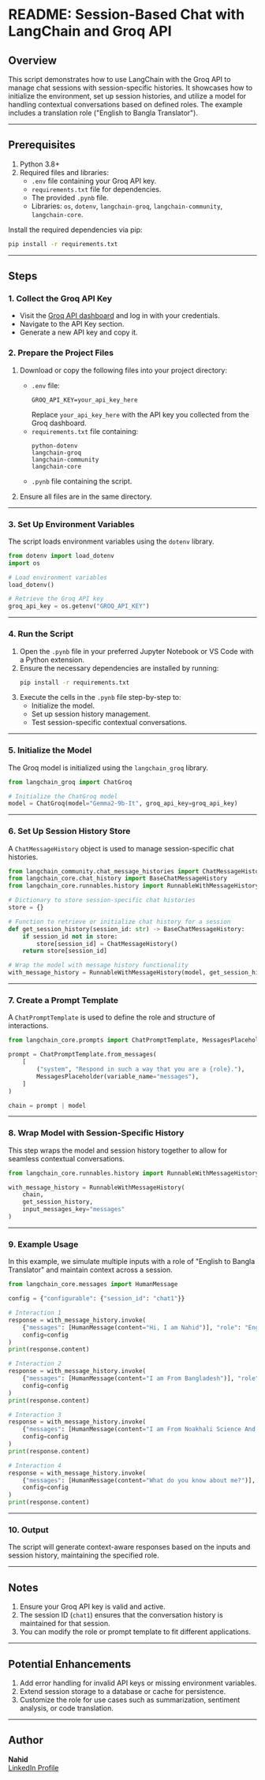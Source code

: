 # README: Session-Based Chat with LangChain and Groq API

## Overview
This script demonstrates how to use LangChain with the Groq API to manage chat sessions with session-specific histories. It showcases how to initialize the environment, set up session histories, and utilize a model for handling contextual conversations based on defined roles. The example includes a translation role ("English to Bangla Translator").

---

## Prerequisites
1. Python 3.8+
2. Required files and libraries:
   - `.env` file containing your Groq API key.
   - `requirements.txt` file for dependencies.
   - The provided `.pynb` file.
   - Libraries: `os`, `dotenv`, `langchain-groq`, `langchain-community`, `langchain-core`.

Install the required dependencies via pip:
```bash
pip install -r requirements.txt
```

---

## Steps

### 1. **Collect the Groq API Key**
- Visit the [Groq API dashboard](https://api.groq.com/) and log in with your credentials.
- Navigate to the API Key section.
- Generate a new API key and copy it.

### 2. **Prepare the Project Files**
1. Download or copy the following files into your project directory:
   - `.env` file:
     ```plaintext
     GROQ_API_KEY=your_api_key_here
     ```
     Replace `your_api_key_here` with the API key you collected from the Groq dashboard.
   - `requirements.txt` file containing:
     ```plaintext
     python-dotenv
     langchain-groq
     langchain-community
     langchain-core
     ```
   - `.pynb` file containing the script.

2. Ensure all files are in the same directory.

---

### 3. **Set Up Environment Variables**
The script loads environment variables using the `dotenv` library.
```python
from dotenv import load_dotenv
import os

# Load environment variables
load_dotenv()

# Retrieve the Groq API key
groq_api_key = os.getenv("GROQ_API_KEY")
```

---

### 4. **Run the Script**
1. Open the `.pynb` file in your preferred Jupyter Notebook or VS Code with a Python extension.
2. Ensure the necessary dependencies are installed by running:
   ```bash
   pip install -r requirements.txt
   ```
3. Execute the cells in the `.pynb` file step-by-step to:
   - Initialize the model.
   - Set up session history management.
   - Test session-specific contextual conversations.

---

### 5. **Initialize the Model**
The Groq model is initialized using the `langchain_groq` library.
```python
from langchain_groq import ChatGroq

# Initialize the ChatGroq model
model = ChatGroq(model="Gemma2-9b-It", groq_api_key=groq_api_key)
```

---

### 6. **Set Up Session History Store**
A `ChatMessageHistory` object is used to manage session-specific chat histories.
```python
from langchain_community.chat_message_histories import ChatMessageHistory
from langchain_core.chat_history import BaseChatMessageHistory
from langchain_core.runnables.history import RunnableWithMessageHistory

# Dictionary to store session-specific chat histories
store = {}

# Function to retrieve or initialize chat history for a session
def get_session_history(session_id: str) -> BaseChatMessageHistory:
    if session_id not in store:
        store[session_id] = ChatMessageHistory()
    return store[session_id]

# Wrap the model with message history functionality
with_message_history = RunnableWithMessageHistory(model, get_session_history)
```

---

### 7. **Create a Prompt Template**
A `ChatPromptTemplate` is used to define the role and structure of interactions.
```python
from langchain_core.prompts import ChatPromptTemplate, MessagesPlaceholder

prompt = ChatPromptTemplate.from_messages(
    [
        ("system", "Respond in such a way that you are a {role}."),
        MessagesPlaceholder(variable_name="messages"),
    ]
)

chain = prompt | model
```

---

### 8. **Wrap Model with Session-Specific History**
This step wraps the model and session history together to allow for seamless contextual conversations.
```python
from langchain_core.runnables.history import RunnableWithMessageHistory

with_message_history = RunnableWithMessageHistory(
    chain,
    get_session_history,
    input_messages_key="messages"
)
```

---

### 9. **Example Usage**
In this example, we simulate multiple inputs with a role of "English to Bangla Translator" and maintain context across a session.
```python
from langchain_core.messages import HumanMessage

config = {"configurable": {"session_id": "chat1"}}

# Interaction 1
response = with_message_history.invoke(
    {"messages": [HumanMessage(content="Hi, I am Nahid")], "role": "English to Bangla Translator"},
    config=config
)
print(response.content)

# Interaction 2
response = with_message_history.invoke(
    {"messages": [HumanMessage(content="I am From Bangladesh")], "role": "English to Bangla Translator"},
    config=config
)
print(response.content)

# Interaction 3
response = with_message_history.invoke(
    {"messages": [HumanMessage(content="I am From Noakhali Science And Technology University")], "role": "English to Bangla Translator"},
    config=config
)
print(response.content)

# Interaction 4
response = with_message_history.invoke(
    {"messages": [HumanMessage(content="What do you know about me?")], "role": "English to Bangla Translator"},
    config=config
)
print(response.content)
```

---

### 10. **Output**
The script will generate context-aware responses based on the inputs and session history, maintaining the specified role.

---

## Notes
1. Ensure your Groq API key is valid and active.
2. The session ID (`chat1`) ensures that the conversation history is maintained for that session.
3. You can modify the role or prompt template to fit different applications.

---

## Potential Enhancements
1. Add error handling for invalid API keys or missing environment variables.
2. Extend session storage to a database or cache for persistence.
3. Customize the role for use cases such as summarization, sentiment analysis, or code translation.

---

## Author
**Nahid**  
[LinkedIn Profile](https://www.linkedin.com/in/nahid-kawsar/)

